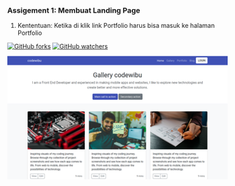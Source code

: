 ### Assigement 1: Membuat Landing Page

1. Kententuan: Ketika di klik link Portfolio harus bisa masuk ke halaman Portfolio

[![GitHub forks](https://img.shields.io/github/forks/Naereen/StrapDown.js.svg?style=social&label=Fork&maxAge=2592000)](https://github.com/mhaemnn/portfolio/network/members) [![GitHub watchers](https://img.shields.io/github/watchers/Naereen/StrapDown.js.svg?style=social&label=Watch&maxAge=2592000)](https://github.com/mhaemnn/portfolio/watchers)

![destop](../images/destop.png)
